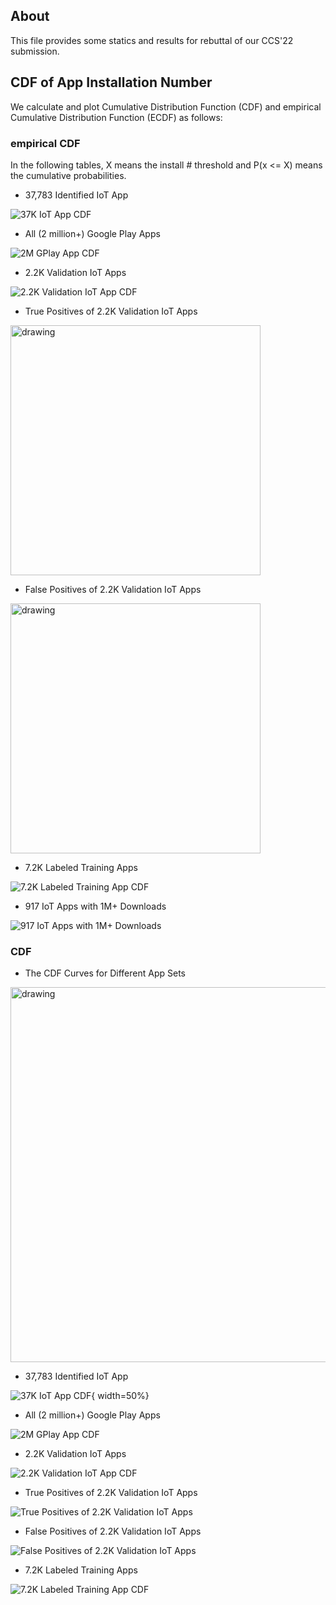 ## About

This file provides some statics and results for rebuttal of our CCS'22 submission.

## CDF of App Installation Number

We calculate and plot Cumulative Distribution Function (CDF) and empirical Cumulative Distribution Function (ECDF) as follows:

### empirical CDF

In the following tables, X means the install # threshold and P(x <= X) means the cumulative probabilities.

* 37,783 Identified IoT App

![37K IoT App CDF](ccs_rebuttal_data/ecdf_37k.png)

* All (2 million+) Google Play Apps

![2M GPlay App CDF](ccs_rebuttal_data/ecdf_2m.png)

* 2.2K Validation IoT Apps

![2.2K Validation IoT App CDF](ccs_rebuttal_data/ecdf_2K_validation.png)

* True Positives of 2.2K Validation IoT Apps

<img src="ccs_rebuttal_data/tp_2K.PNG" alt="drawing" width="400"/>
<!-- ![True Positives of 2.2K Validation IoT Apps](ccs_rebuttal_data/tp_2K.PNG =150x) -->

* False Positives of 2.2K Validation IoT Apps

<img src="ccs_rebuttal_data/fp_2K.PNG" alt="drawing" width="400"/>

<!-- ![False Positives of 2.2K Validation IoT Apps](ccs_rebuttal_data/fp_2K.PNG) -->

* 7.2K Labeled Training Apps

![7.2K Labeled Training App CDF](ccs_rebuttal_data/ecdf_training_set.png)

* 917 IoT Apps with 1M+ Downloads

![917 IoT Apps with 1M+ Downloads](ccs_rebuttal_data/ecdf_917_apps.png)

### CDF

* The CDF Curves for Different App Sets

<img src="ccs_rebuttal_data/merged.png" alt="drawing" width="600"/>

<!-- ![CDF curves for different app sets](ccs_rebuttal_data/merged.png) -->

* 37,783 Identified IoT App

![37K IoT App CDF](ccs_rebuttal_data/37k_cdf_new.png){ width=50%}

* All (2 million+) Google Play Apps

![2M GPlay App CDF](ccs_rebuttal_data/2M_app_cdf.png)

* 2.2K Validation IoT Apps

![2.2K Validation IoT App CDF](ccs_rebuttal_data/2200_validation_cdf.png)

* True Positives of 2.2K Validation IoT Apps

![True Positives of 2.2K Validation IoT Apps](ccs_rebuttal_data/validation_true_positive.png)

* False Positives of 2.2K Validation IoT Apps

![False Positives of 2.2K Validation IoT Apps](ccs_rebuttal_data/validation_false_positive.png)

* 7.2K Labeled Training Apps

![7.2K Labeled Training App CDF](ccs_rebuttal_data/training_set_cdf.png)

